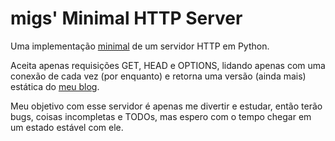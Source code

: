 # migs' Minimal HTTP Server

Uma implementação [minimal](https://pt.wikipedia.org/wiki/Elemento_minimal) de um servidor HTTP em Python.

Aceita apenas requisições GET, HEAD e OPTIONS, lidando apenas com uma conexão de cada vez (por enquanto) e retorna uma versão (ainda mais) estática do  [meu blog](miguelanunes.github.io).

Meu objetivo com esse servidor é apenas me divertir e estudar, então terão bugs, coisas incompletas e TODOs, mas espero com o tempo chegar em um estado estável com ele.
